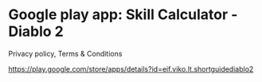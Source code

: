 # Google play app: Skill Calculator - Diablo 2
Privacy policy, Terms & Conditions

https://play.google.com/store/apps/details?id=eif.viko.lt.shortguidediablo2
